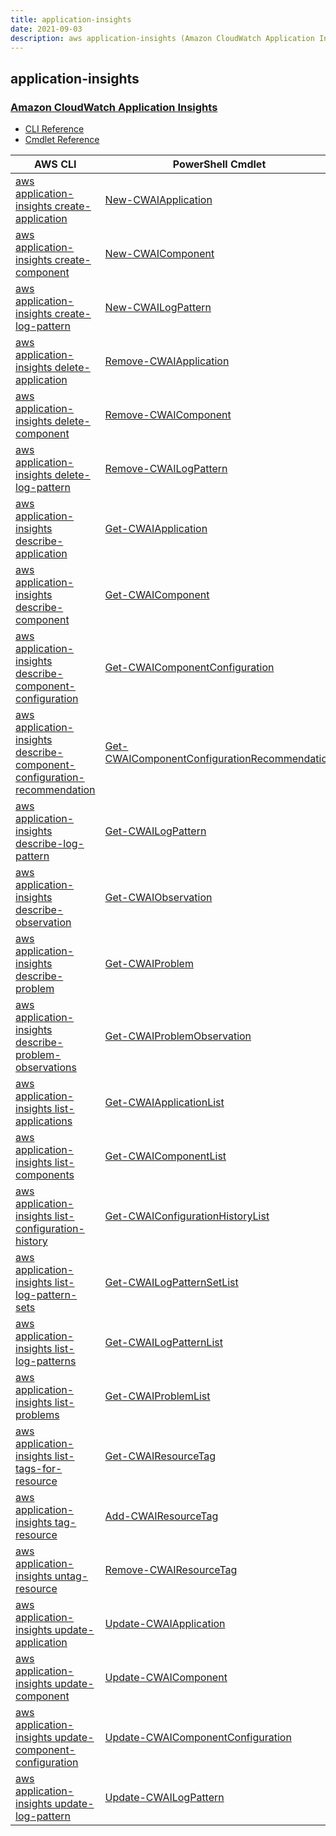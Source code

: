 ```yaml
---
title: application-insights
date: 2021-09-03
description: aws application-insights (Amazon CloudWatch Application Insights) command/cmdlet list.
---
```


## application-insights

### [Amazon CloudWatch Application Insights](http://docs.amazonaws.cn/en_us/AmazonCloudWatch/latest/monitoring/cloudwatch-application-insights.html)

* [CLI Reference](https://docs.aws.amazon.com/cli/latest/reference/application-insights/index.html)
* [Cmdlet Reference](https://docs.aws.amazon.com/powershell/latest/reference/items/Amazon_CloudWatch_Application_Insights_cmdlets.html)

|AWS CLI|PowerShell Cmdlet|
|----|----|
|[aws application-insights create-application](https://docs.aws.amazon.com/cli/latest/reference/application-insights/create-application.html)|[New-CWAIApplication](https://docs.aws.amazon.com/powershell/latest/reference/items/New-CWAIApplication.html)|
|[aws application-insights create-component](https://docs.aws.amazon.com/cli/latest/reference/application-insights/create-component.html)|[New-CWAIComponent](https://docs.aws.amazon.com/powershell/latest/reference/items/New-CWAIComponent.html)|
|[aws application-insights create-log-pattern](https://docs.aws.amazon.com/cli/latest/reference/application-insights/create-log-pattern.html)|[New-CWAILogPattern](https://docs.aws.amazon.com/powershell/latest/reference/items/New-CWAILogPattern.html)|
|[aws application-insights delete-application](https://docs.aws.amazon.com/cli/latest/reference/application-insights/delete-application.html)|[Remove-CWAIApplication](https://docs.aws.amazon.com/powershell/latest/reference/items/Remove-CWAIApplication.html)|
|[aws application-insights delete-component](https://docs.aws.amazon.com/cli/latest/reference/application-insights/delete-component.html)|[Remove-CWAIComponent](https://docs.aws.amazon.com/powershell/latest/reference/items/Remove-CWAIComponent.html)|
|[aws application-insights delete-log-pattern](https://docs.aws.amazon.com/cli/latest/reference/application-insights/delete-log-pattern.html)|[Remove-CWAILogPattern](https://docs.aws.amazon.com/powershell/latest/reference/items/Remove-CWAILogPattern.html)|
|[aws application-insights describe-application](https://docs.aws.amazon.com/cli/latest/reference/application-insights/describe-application.html)|[Get-CWAIApplication](https://docs.aws.amazon.com/powershell/latest/reference/items/Get-CWAIApplication.html)|
|[aws application-insights describe-component](https://docs.aws.amazon.com/cli/latest/reference/application-insights/describe-component.html)|[Get-CWAIComponent](https://docs.aws.amazon.com/powershell/latest/reference/items/Get-CWAIComponent.html)|
|[aws application-insights describe-component-configuration](https://docs.aws.amazon.com/cli/latest/reference/application-insights/describe-component-configuration.html)|[Get-CWAIComponentConfiguration](https://docs.aws.amazon.com/powershell/latest/reference/items/Get-CWAIComponentConfiguration.html)|
|[aws application-insights describe-component-configuration-recommendation](https://docs.aws.amazon.com/cli/latest/reference/application-insights/describe-component-configuration-recommendation.html)|[Get-CWAIComponentConfigurationRecommendation](https://docs.aws.amazon.com/powershell/latest/reference/items/Get-CWAIComponentConfigurationRecommendation.html)|
|[aws application-insights describe-log-pattern](https://docs.aws.amazon.com/cli/latest/reference/application-insights/describe-log-pattern.html)|[Get-CWAILogPattern](https://docs.aws.amazon.com/powershell/latest/reference/items/Get-CWAILogPattern.html)|
|[aws application-insights describe-observation](https://docs.aws.amazon.com/cli/latest/reference/application-insights/describe-observation.html)|[Get-CWAIObservation](https://docs.aws.amazon.com/powershell/latest/reference/items/Get-CWAIObservation.html)|
|[aws application-insights describe-problem](https://docs.aws.amazon.com/cli/latest/reference/application-insights/describe-problem.html)|[Get-CWAIProblem](https://docs.aws.amazon.com/powershell/latest/reference/items/Get-CWAIProblem.html)|
|[aws application-insights describe-problem-observations](https://docs.aws.amazon.com/cli/latest/reference/application-insights/describe-problem-observations.html)|[Get-CWAIProblemObservation](https://docs.aws.amazon.com/powershell/latest/reference/items/Get-CWAIProblemObservation.html)|
|[aws application-insights list-applications](https://docs.aws.amazon.com/cli/latest/reference/application-insights/list-applications.html)|[Get-CWAIApplicationList](https://docs.aws.amazon.com/powershell/latest/reference/items/Get-CWAIApplicationList.html)|
|[aws application-insights list-components](https://docs.aws.amazon.com/cli/latest/reference/application-insights/list-components.html)|[Get-CWAIComponentList](https://docs.aws.amazon.com/powershell/latest/reference/items/Get-CWAIComponentList.html)|
|[aws application-insights list-configuration-history](https://docs.aws.amazon.com/cli/latest/reference/application-insights/list-configuration-history.html)|[Get-CWAIConfigurationHistoryList](https://docs.aws.amazon.com/powershell/latest/reference/items/Get-CWAIConfigurationHistoryList.html)|
|[aws application-insights list-log-pattern-sets](https://docs.aws.amazon.com/cli/latest/reference/application-insights/list-log-pattern-sets.html)|[Get-CWAILogPatternSetList](https://docs.aws.amazon.com/powershell/latest/reference/items/Get-CWAILogPatternSetList.html)|
|[aws application-insights list-log-patterns](https://docs.aws.amazon.com/cli/latest/reference/application-insights/list-log-patterns.html)|[Get-CWAILogPatternList](https://docs.aws.amazon.com/powershell/latest/reference/items/Get-CWAILogPatternList.html)|
|[aws application-insights list-problems](https://docs.aws.amazon.com/cli/latest/reference/application-insights/list-problems.html)|[Get-CWAIProblemList](https://docs.aws.amazon.com/powershell/latest/reference/items/Get-CWAIProblemList.html)|
|[aws application-insights list-tags-for-resource](https://docs.aws.amazon.com/cli/latest/reference/application-insights/list-tags-for-resource.html)|[Get-CWAIResourceTag](https://docs.aws.amazon.com/powershell/latest/reference/items/Get-CWAIResourceTag.html)|
|[aws application-insights tag-resource](https://docs.aws.amazon.com/cli/latest/reference/application-insights/tag-resource.html)|[Add-CWAIResourceTag](https://docs.aws.amazon.com/powershell/latest/reference/items/Add-CWAIResourceTag.html)|
|[aws application-insights untag-resource](https://docs.aws.amazon.com/cli/latest/reference/application-insights/untag-resource.html)|[Remove-CWAIResourceTag](https://docs.aws.amazon.com/powershell/latest/reference/items/Remove-CWAIResourceTag.html)|
|[aws application-insights update-application](https://docs.aws.amazon.com/cli/latest/reference/application-insights/update-application.html)|[Update-CWAIApplication](https://docs.aws.amazon.com/powershell/latest/reference/items/Update-CWAIApplication.html)|
|[aws application-insights update-component](https://docs.aws.amazon.com/cli/latest/reference/application-insights/update-component.html)|[Update-CWAIComponent](https://docs.aws.amazon.com/powershell/latest/reference/items/Update-CWAIComponent.html)|
|[aws application-insights update-component-configuration](https://docs.aws.amazon.com/cli/latest/reference/application-insights/update-component-configuration.html)|[Update-CWAIComponentConfiguration](https://docs.aws.amazon.com/powershell/latest/reference/items/Update-CWAIComponentConfiguration.html)|
|[aws application-insights update-log-pattern](https://docs.aws.amazon.com/cli/latest/reference/application-insights/update-log-pattern.html)|[Update-CWAILogPattern](https://docs.aws.amazon.com/powershell/latest/reference/items/Update-CWAILogPattern.html)|

